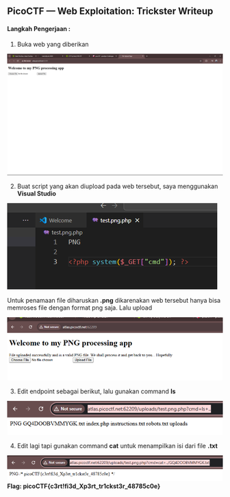 ## PicoCTF — Web Exploitation: Trickster Writeup

#### Langkah Pengerjaan :

1. Buka web yang diberikan

![wx](assets/1wx.png)

2. Buat script yang akan diupload pada web tersebut, saya menggunakan **Visual Studio**

![wx](assets/2wx.png)

Untuk penamaan file diharuskan **.png** dikarenakan web tersebut hanya bisa memroses file dengan format png saja. Lalu upload

![wx](assets/3wx.png)

3. Edit endpoint sebagai berikut, lalu gunakan command **ls**

![wx](assets/4wx.png)

4. Edit lagi tapi gunakan command **cat** untuk menampilkan isi dari file **.txt**

![wx](assets/5wx.png)
**Flag: picoCTF{c3rt!fi3d_Xp3rt_tr1ckst3r_48785c0e}**